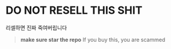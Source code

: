 # DO NOT RESELL THIS SHIT
리셀하면 진짜 죽여버립니다
><strong>make sure star the repo</strong>
>If you buy this, you are scammed 
